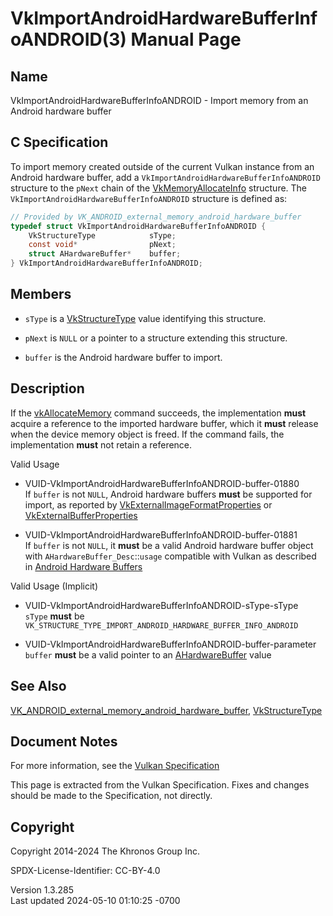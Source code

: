 # VkImportAndroidHardwareBufferInfoANDROID(3) Manual Page

## Name

VkImportAndroidHardwareBufferInfoANDROID - Import memory from an Android
hardware buffer



## <a href="#_c_specification" class="anchor"></a>C Specification

To import memory created outside of the current Vulkan instance from an
Android hardware buffer, add a
`VkImportAndroidHardwareBufferInfoANDROID` structure to the `pNext`
chain of the [VkMemoryAllocateInfo](https://registry.khronos.org/vulkan/specs/1.3-extensions/man/html/VkMemoryAllocateInfo.html)
structure. The `VkImportAndroidHardwareBufferInfoANDROID` structure is
defined as:

``` c
// Provided by VK_ANDROID_external_memory_android_hardware_buffer
typedef struct VkImportAndroidHardwareBufferInfoANDROID {
    VkStructureType            sType;
    const void*                pNext;
    struct AHardwareBuffer*    buffer;
} VkImportAndroidHardwareBufferInfoANDROID;
```

## <a href="#_members" class="anchor"></a>Members

- `sType` is a [VkStructureType](https://registry.khronos.org/vulkan/specs/1.3-extensions/man/html/VkStructureType.html) value identifying
  this structure.

- `pNext` is `NULL` or a pointer to a structure extending this
  structure.

- `buffer` is the Android hardware buffer to import.

## <a href="#_description" class="anchor"></a>Description

If the [vkAllocateMemory](https://registry.khronos.org/vulkan/specs/1.3-extensions/man/html/vkAllocateMemory.html) command succeeds, the
implementation **must** acquire a reference to the imported hardware
buffer, which it **must** release when the device memory object is
freed. If the command fails, the implementation **must** not retain a
reference.

Valid Usage

- <a href="#VUID-VkImportAndroidHardwareBufferInfoANDROID-buffer-01880"
  id="VUID-VkImportAndroidHardwareBufferInfoANDROID-buffer-01880"></a>
  VUID-VkImportAndroidHardwareBufferInfoANDROID-buffer-01880  
  If `buffer` is not `NULL`, Android hardware buffers **must** be
  supported for import, as reported by
  [VkExternalImageFormatProperties](https://registry.khronos.org/vulkan/specs/1.3-extensions/man/html/VkExternalImageFormatProperties.html)
  or [VkExternalBufferProperties](https://registry.khronos.org/vulkan/specs/1.3-extensions/man/html/VkExternalBufferProperties.html)

- <a href="#VUID-VkImportAndroidHardwareBufferInfoANDROID-buffer-01881"
  id="VUID-VkImportAndroidHardwareBufferInfoANDROID-buffer-01881"></a>
  VUID-VkImportAndroidHardwareBufferInfoANDROID-buffer-01881  
  If `buffer` is not `NULL`, it **must** be a valid Android hardware
  buffer object with `AHardwareBuffer_Desc`::`usage` compatible with
  Vulkan as described in <a
  href="https://registry.khronos.org/vulkan/specs/1.3-extensions/html/vkspec.html#memory-external-android-hardware-buffer"
  target="_blank" rel="noopener">Android Hardware Buffers</a>

Valid Usage (Implicit)

- <a href="#VUID-VkImportAndroidHardwareBufferInfoANDROID-sType-sType"
  id="VUID-VkImportAndroidHardwareBufferInfoANDROID-sType-sType"></a>
  VUID-VkImportAndroidHardwareBufferInfoANDROID-sType-sType  
  `sType` **must** be
  `VK_STRUCTURE_TYPE_IMPORT_ANDROID_HARDWARE_BUFFER_INFO_ANDROID`

- <a
  href="#VUID-VkImportAndroidHardwareBufferInfoANDROID-buffer-parameter"
  id="VUID-VkImportAndroidHardwareBufferInfoANDROID-buffer-parameter"></a>
  VUID-VkImportAndroidHardwareBufferInfoANDROID-buffer-parameter  
  `buffer` **must** be a valid pointer to an
  [AHardwareBuffer](https://registry.khronos.org/vulkan/specs/1.3-extensions/man/html/AHardwareBuffer.html) value

## <a href="#_see_also" class="anchor"></a>See Also

[VK_ANDROID_external_memory_android_hardware_buffer](https://registry.khronos.org/vulkan/specs/1.3-extensions/man/html/VK_ANDROID_external_memory_android_hardware_buffer.html),
[VkStructureType](https://registry.khronos.org/vulkan/specs/1.3-extensions/man/html/VkStructureType.html)

## <a href="#_document_notes" class="anchor"></a>Document Notes

For more information, see the <a
href="https://registry.khronos.org/vulkan/specs/1.3-extensions/html/vkspec.html#VkImportAndroidHardwareBufferInfoANDROID"
target="_blank" rel="noopener">Vulkan Specification</a>

This page is extracted from the Vulkan Specification. Fixes and changes
should be made to the Specification, not directly.

## <a href="#_copyright" class="anchor"></a>Copyright

Copyright 2014-2024 The Khronos Group Inc.

SPDX-License-Identifier: CC-BY-4.0

Version 1.3.285  
Last updated 2024-05-10 01:10:25 -0700
